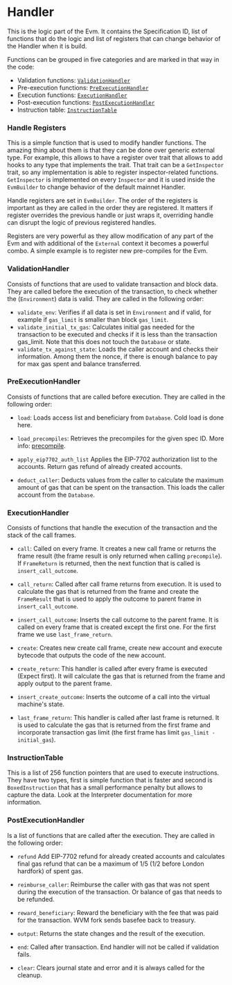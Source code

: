 # Handler

This is the logic part of the Evm.
It contains the Specification ID, list of functions that do the logic and list of registers that can change behavior of the Handler when it is build.

Functions can be grouped in five categories and are marked in that way in the code:
* Validation functions: [`ValidationHandler`](https://github.com/bluealloy/revm/blob/main/crates/revm/src/handler/handle_types/validation.rs)
* Pre-execution functions: [`PreExecutionHandler`](https://github.com/bluealloy/revm/blob/main/crates/revm/src/handler/handle_types/pre_execution.rs)
* Execution functions: [`ExecutionHandler`](https://github.com/bluealloy/revm/blob/main/crates/revm/src/handler/handle_types/execution.rs)
* Post-execution functions: [`PostExecutionHandler`](https://github.com/bluealloy/revm/blob/main/crates/revm/src/handler/handle_types/post_execution.rs)
* Instruction table: [`InstructionTable`](https://github.com/bluealloy/revm/blob/main/crates/interpreter/src/opcode.rs)

### Handle Registers

This is a simple function that is used to modify handler functions.
The amazing thing about them is that they can be done over generic external type.
For example, this allows to have a register over trait that allows to add hooks to any type that implements the trait.
That trait can be a `GetInspector` trait, so any implementation is able to register inspector-related functions.
`GetInspector` is implemented on every `Inspector` and it is used inside the `EvmBuilder` to change behavior of the default mainnet Handler.

Handle registers are set in `EvmBuilder`.
The order of the registers is important as they are called in the order they are registered.
It matters if register overrides the previous handle or just wraps it, overriding handle can disrupt the logic of previous registered handles.

Registers are very powerful as they allow modification of any part of the Evm and with additional of the `External` context it becomes a powerful combo.
A simple example is to register new pre-compiles for the Evm.

### ValidationHandler

Consists of functions that are used to validate transaction and block data.
They are called before the execution of the transaction, to check whether the (`Environment`) data is valid.
They are called in the following order:
* `validate_env`:
  Verifies if all data is set in `Environment` and if valid, for example if `gas_limit` is smaller than block `gas_limit`.
* `validate_initial_tx_gas`:
  Calculates initial gas needed for the transaction to be executed and checks if it is less than the transaction gas_limit.
  Note that this does not touch the `Database` or state.
* `validate_tx_against_state`:
  Loads the caller account and checks their information.
  Among them the nonce, if there is enough balance to pay for max gas spent and balance transferred. 

### PreExecutionHandler

Consists of functions that are called before execution.
They are called in the following order:

* `load`:
    Loads access list and beneficiary from `Database`. Cold load is done here.

* `load_precompiles`:
    Retrieves the precompiles for the given spec ID. More info: [precompile](../precompile.md). 

* `apply_eip7702_auth_list`
    Applies the EIP-7702 authorization list to the accounts. Return gas refund of already created accounts.

* `deduct_caller`:
    Deducts values from the caller to calculate the maximum amount of gas that can be spent on the transaction.
   This loads the caller account from the `Database`.

### ExecutionHandler

Consists of functions that handle the execution of the transaction and the stack of the call frames.

* `call`:
    Called on every frame.
    It creates a new call frame or returns the frame result (the frame result is only returned when calling `precompile`).
    If `FrameReturn` is returned, then the next function that is called is `insert_call_outcome`.

* `call_return`:
    Called after call frame returns from execution.
    It is used to calculate the gas that is returned from the frame and create the `FrameResult` that is used to apply the outcome to parent frame in `insert_call_outcome`.

* `insert_call_outcome`:
    Inserts the call outcome to the parent frame.
    It is called on every frame that is created except the first one.
    For the first frame we use `last_frame_return`.

* `create`:
    Creates new create call frame, create new account and execute bytecode that outputs the code of the new account.

* `create_return`:
    This handler is called after every frame is executed (Expect first).
    It will calculate the gas that is returned from the frame and apply output to the parent frame.

* `insert_create_outcome`:
  Inserts the outcome of a call into the virtual machine's state.

* `last_frame_return`:
    This handler is called after last frame is returned.
    It is used to calculate the gas that is returned from the first frame and incorporate transaction gas limit (the first frame has limit `gas_limit - initial_gas`).

### InstructionTable

This is a list of 256 function pointers that are used to execute instructions.
They have two types, first is simple function that is faster and second is `BoxedInstruction` that has a small performance penalty but allows to capture the data.
Look at the Interpreter documentation for more information.

### PostExecutionHandler

Is a list of functions that are called after the execution. They are called in the following order:

* `refund`
    Add EIP-7702 refund for already created accounts and calculates final gas refund that can
    be a maximum of 1/5 (1/2 before London hardfork) of spent gas.

* `reimburse_caller`:
    Reimburse the caller with gas that was not spent during the execution of the transaction.
    Or balance of gas that needs to be refunded.

* `reward_beneficiary`:
    Reward the beneficiary with the fee that was paid for the transaction.
    WVM fork sends basefee back to treasury.

* `output`:
    Returns the state changes and the result of the execution.

* `end`:
    Called after transaction. End handler will not be called if validation fails.

* `clear`:
    Clears journal state and error and it is always called for the cleanup.